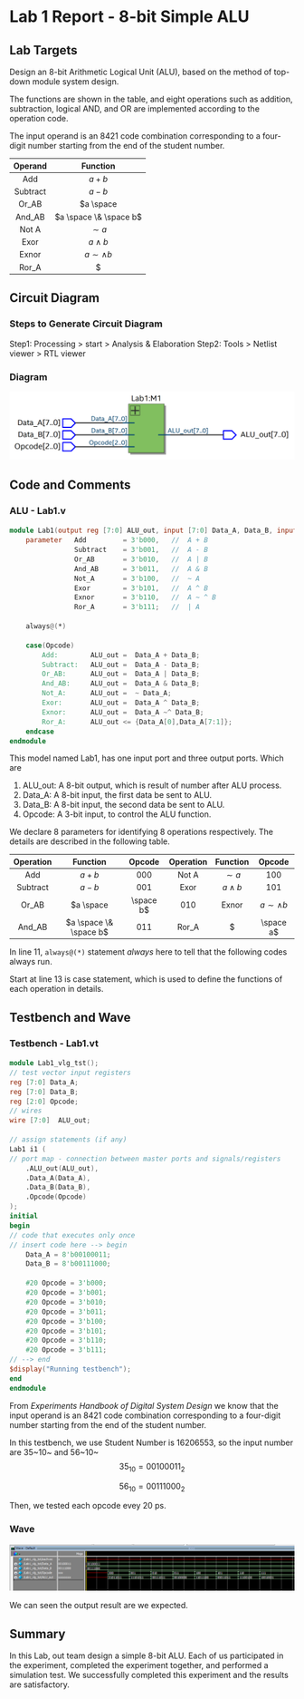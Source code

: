 # Lab 1 Report - 8-bit Simple ALU

## Lab Targets

Design an 8-bit Arithmetic Logical Unit (ALU), based on the method of top-down module system design.

The functions are shown in the table, and eight operations such as addition, subtraction, logical AND, and OR are implemented according to the operation code.

The input operand is an 8421 code combination corresponding to a four-digit number starting from the end of the student number.

| Operand  |        Function        |
| :------: | :--------------------: |
|   Add    |         $a+b$          |
| Subtract |         $a-b$          |
|  Or_AB   |  $a \space| \space b$  |
|  And_AB  | $a \space \& \space b$ |
|  Not A   |        $\sim a$        |
|   Exor   |      $a \wedge b$      |
|  Exnor   |   $a \sim \wedge b$    |
|  Ror_A   |      $| \space a$      |

## Circuit Diagram

### Steps to Generate Circuit Diagram

Step1: Processing > start > Analysis & Elaboration
Step2: Tools > Netlist viewer > RTL viewer 

### Diagram

![image-20191126204844328](Lab1.assets/topDiagram.png)

## Code and Comments

### ALU - Lab1.v

```verilog
module Lab1(output reg [7:0] ALU_out, input [7:0] Data_A, Data_B, input [2:0] Opcode);
	parameter	Add			= 3'b000,	//	A + B
				Subtract	= 3'b001,	//	A - B
				Or_AB		= 3'b010,	//	A | B
				And_AB		= 3'b011,	//	A & B
				Not_A		= 3'b100,	//	~ A
				Exor		= 3'b101,	//	A ^ B
				Exnor		= 3'b110,	//	A ~ ^ B
				Ror_A		= 3'b111;	//	| A

	always@(*)
	
	case(Opcode)
		Add:		ALU_out =  Data_A + Data_B;
		Subtract:	ALU_out =  Data_A - Data_B;
		Or_AB:		ALU_out =  Data_A | Data_B;
		And_AB:		ALU_out =  Data_A & Data_B;
		Not_A:		ALU_out =  ~ Data_A;
		Exor:		ALU_out =  Data_A ^ Data_B;
		Exnor:		ALU_out =  Data_A ~^ Data_B;
		Ror_A:		ALU_out <= {Data_A[0],Data_A[7:1]};
	endcase
endmodule
```

This model named Lab1, has one input port and three output ports. Which are

1. ALU_out: A 8-bit output, which is result of number after ALU process.
2. Data_A: A 8-bit input, the first data be sent to ALU.
3. Data_B: A 8-bit input, the second data be sent to ALU.
4. Opcode: A 3-bit input, to control the ALU function.

We declare 8 parameters for identifying 8 operations respectively. The details are described in the following table.

| Operation |        Function        |  Opcode   | Operation | Function | Opcode |
| :-------: | :--------------------: | :-------: | :-------: | :------: | :----: |
|    Add    |         $a+b$          | 000 | Not A | $\sim a$ | 100 |
| Subtract  |         $a-b$          | 001 | Exor | $a \wedge b$ | 101 |
|   Or_AB   |       $a \space | \space b$       | 010 | Exnor | $a \sim \wedge b$ | 110 |
|  And_AB   | $a \space \& \space b$ | 011 | Ror_A |          $| \space a$| 111 |

In line 11, `always@(*)` statement *always* here to tell that the following codes always run.

Start at line 13 is case statement, which is used to define the functions of each operation in details.

## Testbench and Wave

### Testbench - Lab1.vt

```verilog
module Lab1_vlg_tst();
// test vector input registers
reg [7:0] Data_A;
reg [7:0] Data_B;
reg [2:0] Opcode;
// wires                                               
wire [7:0]  ALU_out;

// assign statements (if any)                          
Lab1 i1 (
// port map - connection between master ports and signals/registers   
	.ALU_out(ALU_out),
	.Data_A(Data_A),
	.Data_B(Data_B),
	.Opcode(Opcode)
);
initial                                                
begin                                                  
// code that executes only once                        
// insert code here --> begin                          
	Data_A = 8'b00100011;
	Data_B = 8'b00111000;
	
	#20 Opcode = 3'b000;
	#20 Opcode = 3'b001;
	#20 Opcode = 3'b010;
	#20 Opcode = 3'b011;
	#20 Opcode = 3'b100;
	#20 Opcode = 3'b101;
	#20 Opcode = 3'b110;
	#20 Opcode = 3'b111;
// --> end                                             
$display("Running testbench");                       
end
endmodule
```

From *Experiments Handbook of Digital System Design* we know that the input operand is an 8421 code combination corresponding to a four-digit number starting from the end of the student number.

In this testbench, we use Student Number is 16206553, so the input number are 35~10~ and 56~10~
$$
35 _{10}=00100011 _2
$$

$$
56 _{10}=00111000 _2
$$

Then, we tested each opcode evey 20 ps.

### Wave

![image-20191126212121321](Lab1.assets/image-20191126212121321.png)

We can seen the output result are we expected.

## Summary

In this Lab, out team design a simple 8-bit ALU. Each of us participated in the experiment, completed the experiment together, and performed a simulation test. We successfully completed this experiment and the results are satisfactory.

